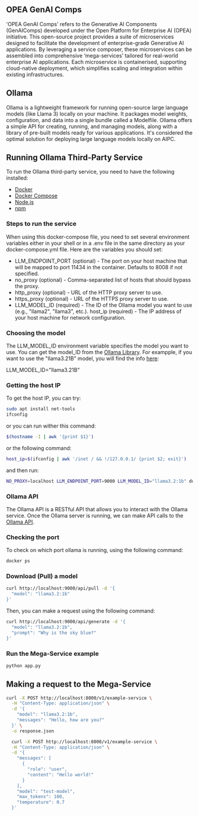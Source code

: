 ## OPEA GenAI Comps
'OPEA GenAI Comps' refers to the Generative AI Components (GenAIComps) developed under the Open Platform for Enterprise AI (OPEA) initiative. This open-source project provides a suite of microservices designed to facilitate the development of enterprise-grade Generative AI applications. By leveraging a service composer, these microservices can be assembled into comprehensive ‘mega-services’ tailored for real-world enterprise AI applications. Each microservice is containerised, supporting cloud-native deployment, which simplifies scaling and integration within existing infrastructures.

## Ollama
Ollama is a lightweight framework for running open-source large language models (like Llama 3) locally on your machine. It packages model weights, configuration, and data into a single bundle called a Modelfile. Ollama offers a simple API for creating, running, and managing models, along with a library of pre-built models ready for various applications. It's considered the optimal solution for deploying large language models locally on AIPC.

## Running Ollama Third-Party Service
To run the Ollama third-party service, you need to have the following installed:
- [Docker](https://docs.docker.com/get-docker/)
- [Docker Compose](https://docs.docker.com/compose/install/)
- [Node.js](https://nodejs.org/en/download/)
- [npm](https://www.npmjs.com/get-npm)

### Steps to run the service
When using this docker-compose file, you need to set several environment variables either in your shell or in a .env file in the same directory as your docker-compose.yml file. Here are the variables you should set:

- LLM_ENDPOINT_PORT (optional) - The port on your host machine that will be mapped to port 11434 in the container. Defaults to 8008 if not specified.
- no_proxy (optional) - Comma-separated list of hosts that should bypass the proxy.
- http_proxy (optional) - URL of the HTTP proxy server to use.
- https_proxy (optional) - URL of the HTTPS proxy server to use.
- LLM_MODEL_ID (required) - The ID of the Ollama model you want to use (e.g., "llama2", "llama3", etc.).
host_ip (required) - The IP address of your host machine for network configuration.

### Choosing the model
The LLM_MODEL_ID environment variable specifies the model you want to use. You can get the model_ID from the [Ollama Library](https://ollama.com/library). For exampple, if you want to use the "llama3.21B" model, you will find the info [here](https://ollama.com/library/llama3.2):

LLM_MODEL_ID="llama3.21B"

### Getting the host IP
To get the host IP, you can try: 
```bash
sudo apt install net-tools
ifconfig
```
or you can run wither this command:
```bash
$(hostname -I | awk '{print $1}')
```
or the following command:
```bash
host_ip=$(ifconfig | awk '/inet / && !/127.0.0.1/ {print $2; exit}')
```
and then run:
```bash
NO_PROXY=localhost LLM_ENDPOINT_PORT=9000 LLM_MODEL_ID="llama3.2:1b" docker compose up
```

### Ollama API
The Ollama API is a RESTful API that allows you to interact with the Ollama service. 
Once the Ollama server is running, we can make API calls to the [Ollama API](https://github.com/ollama/ollama/blob/main/docs/api.md).

### Checking the port 
To check on which port ollama is running, using the following command:
```bash
docker ps
```


### Download (Pull) a model
```bash 
curl http://localhost:9000/api/pull -d '{
  "model": "llama3.2:1b"
}'
```

Then, you can make a request using the following command:

```bash
curl http://localhost:9000/api/generate -d '{
  "model": "llama3.2:1b",
  "prompt": "Why is the sky blue?"
}'
```

### Run the Mega-Service example 
```bash
python app.py
```

## Making a request to the Mega-Service
```bash
curl -X POST http://localhost:8000/v1/example-service \
  -H "Content-Type: application/json" \
  -d '{
    "model": "llama3.2:1b",
    "messages": "Hello, how are you?"
  }' \
  -o response.json
```

```bash
  curl -X POST http://localhost:8000/v1/example-service \
  -H "Content-Type: application/json" \
  -d '{
    "messages": [
      {
        "role": "user",
        "content": "Hello world!"
      }
    ],
    "model": "test-model",
    "max_tokens": 100,
    "temperature": 0.7
  }'
```

